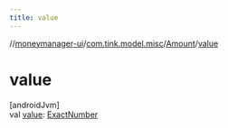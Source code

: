 ```yaml
---
title: value
---
```

//[moneymanager-ui](../../../index.html)/[com.tink.model.misc](../index.html)/[Amount](index.html)/[value](value.html)



# value



[androidJvm]\
val [value](value.html): [ExactNumber](../-exact-number/index.html)




